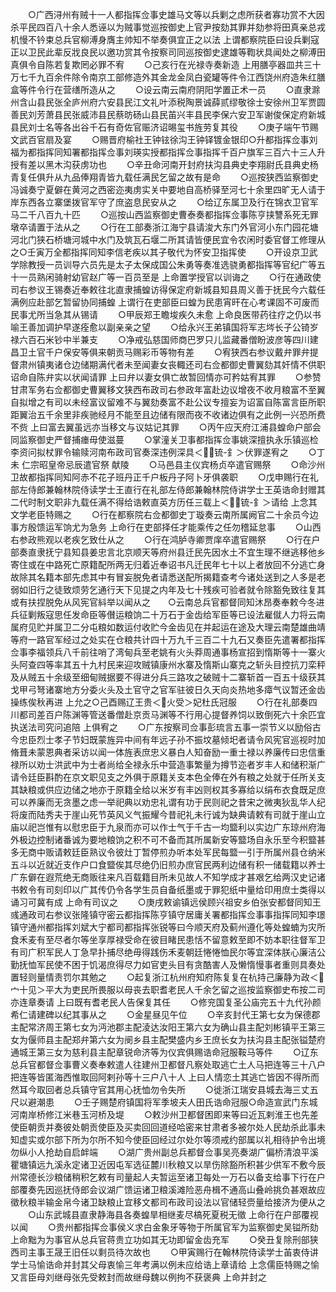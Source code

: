 <!-- { "loadSidebar": true } -->
　　○广西浔州有贼十一人都指挥佥事史雄马文等以兵剿之虑所获者寡功赏不大因杀平民四百八十余人悉诬以为贼事觉巡按御史上官尹按劾其罪并劾参将田真亲总戎机慢不钤束总兵官柳溥身膺主帅知不举奏俱宜正之以法  上谓都察院臣曰设兵剿寇正以卫民此辈反戕良民以邀功赏其令按察司同巡按御史逮雄等鞫状具闻处之柳溥田真俱令自陈若复欺罔必罪不宥
　　○己亥行在光禄寺奏新造  上用膳亭器皿共三十万七千九百余件除令南京工部修造外其金龙金凤白瓷罐等件令江西饶州府造朱红膳盒等件令行在营缮所造从之
　　○设云南云南府阴阳学置正术一员
　　○直隶滁州含山县民张全庐州府六安县民江文礼叶添税陶景诚薛贰缪敬徐士安徐州卫军贾圆善民刘芳萧县民张威沛县民蔡昉砀山县民苖兴丰县民李保六安卫军谢俊保定府新城县民刘士名等各出谷千石有奇佐官赈济诏晹玺书旌劳复其役
　　○庚子端午节赐文武百官扇及宴
　　○赐晋府榆社王钟铉徐沟王钟铎镀金银印○升都指挥佥事刘福为都指挥同知署都指挥佥事刘瑛实授都指挥佥事指挥千百户旗军三百六十三人升授有差以黑木沟获虏功也
　　○辛丑命河南开封府扶沟县典史李翔尉氏县典史杨青复任俱升从九品俸翔青皆九载任满民乞留之故有是命
　　○巡按狭西监察御史冯诚奏宁夏僻在黄河之西密迩夷虏实关中要地自高桥驿至河七十余里四旷无人请于岸东西各立寨堡拨官军守了庶盗息民安从之
　　○给辽东属卫及行在锦衣卫官军马二千八百九十匹
　　○巡按山西监察御史曹泰奏都指挥佥事陈亨挟讐系死无罪墩卒请置于法从之
　　○行在工部奏浙江海宁县请浚大东门外官河小东门园花塘河北门狭石桥塘河城中水门及筑瓦石堰二所其请皆便民宜令农闲时委官督工修理从之○壬寅万全都指挥同知李信老疾以其子敬代为怀安卫指挥使
　　○开设京卫武学除教授一员训导六员先是太子太保成国公朱勇等奏准选骁勇都指挥等官纪广等五十一员熟闲骑射幼官赵广等一百员至是  上命置学授官以训诲之
　　○行在通政使司右参议王锡奏近奉敕往北直隶捕蝗访得保定府新城县知县周义善于抚民今六载任满例应赴部乞暂留协同捕蝗  上谓行在吏部臣曰蝗为民患宵旰在心考课固不可废而民事尤所当急其从锡请
　　○甲辰郑王瞻埈疾久未愈  上命良医带药往疗之仍以书喻王善加调护早遂痊愈以副亲亲之望
　　○给永兴王弟镇国将军志埁长子公锜岁禄六百石米钞中半兼支
　　○净戒弘慈国师商巴罗只儿监藏番僧盼波彦等四川建昌卫土官千户保安等俱来朝贡马赐彩币等物有差
　　○宥狭西右参议戴弁罪弁提督肃州镇夷诸仓边储期满代者未至闻妻女丧輙还司右佥都御史曹翼劾其奸情不供职诏命自陈弁实以状闻请罪  上曰弁以妻女俱亡故暂回情亦可矜姑宥其罪
　　○参赞甘肃军务右佥都御史曹翼移文狭西布政司右参政年富赴边议增夜不收月粮富不至翼自拟增之有司以未经富议留难不与翼劾奏富不赴公议专擅妄为诏富自陈富言臣所职距翼治五千余里非疾驰经月不能至且边储有限而夜不收诸边俱有之此例一兴恐所费不赀  上曰富去翼虽远亦当移文与议姑记其罪
　　○丙午应天府江浦县蝗命户部会同监察御史严督捕瘗毋使滋蔓
　　○掌潼关卫事都指挥佥事姚深擅执永乐镇巡检李资问拟杖罪令输赎河南布政司官奏深违例深具＜锍-釒＞伏罪遂宥之
　　○丁未  仁宗昭皇帝忌辰遣官祭  献陵
　　○马邑县主仪宾杨贞卒遣官赐祭
　　○命沙州卫故都指挥同知阿赤不花子班丹正千户板丹子阿卜牙俱袭职
　　○戊申赐行在礼部左侍郎兼翰林院侍读学士王直行在礼部左侍郎兼翰林院侍讲学士王英诰命封赠其二代时制文职非九载任满不得给诰敕直英方历任三载上＜锍-釒＞请给  上念其文学老臣特赐之
　　○行在都察院右佥都御史丁璇奏云南所属阙官二十余员今边事方殷馈运军饷尤为急务  上命行在吏部择任才能乘传之任勿稽延怠事
　　○山西右参政熊观以老疾乞致仕从之
　　○行在鸿胪寺卿贾庠卒遣官赐祭
　　○行在户部奏直隶抚宁县知县姜忠言北京顺天等府州县迁民先因水土不宜生理不继逃移他乡寄住或在中路死亡原籍配所两无归着近奉诏书凡迁民年七十以上者放回不分逃亡身故除其名籍本部先虑其中有冒妄脱免者请悉送配所揭籍查考今诸处送到之人多是老弱如旧行之徒致烦劳乞通行天下见提之内年及七十残疾可验者就令除豁免致往复其或有扶捏脱免从风宪官紏举以闻从之　　○云南总兵官都督同知沐昂奏奉敕今冬进兵征剿叛寇思任发命臣等儧运粮饷二十万石于金齿给军臣等已设法雇僦人力将云南属府见贮并属卫二分屯粮如数运付收贮今金齿见在并起运在途及大理云南楚雄曲靖等府一路官军经过之处实在仓粮共计四十万九千三百二十九石又奏臣先遣署都指挥佥事李福领兵八千前往哨了湾甸兵至老姚有火头莽周通事杨宣招到惰斯等十一寨火头阿查四等率其五十九村民来迎攻贼镇康州水寨及惰斯山寨克之斩头目控抗刀栾秤及从贼五十余级至细甸贼据要不得进分兵三路攻之破贼十二寨斩首一百五十级获其戈甲弓弩诸寨地方分委火头及土官守之官军驻彼日久天向炎热地多瘴气议暂还金齿操练俟秋再进  上允之○己酉赐辽王贵＜火受＞妃杜氏冠服
　　○行在礼部奏四川都司差百户陈渊等管送番僧赴京贡马渊等不行用心提督养饲以致倒死六十余匹宜执送法司究问追陪  上俱宥之
　　○广东按察司佥事彭琉言五事一崇节义以励俗古今忠臣烈士孝子节妇既蒙旌异中间有年远子孙不振坟墓倾圯者请令风宪官巡视时加脩葺未蒙恩典者采访以闻一体旌表庶忠义暴白人知奋励一重士禄以养廉传曰忠信重禄所以劝士洪武中为士者尚给全禄永乐中营造事繁量为撙节迩者岁丰人和储积渐广请令廷臣斟酌在京文职见支之外俱于原籍关支本色全俸在外有粮之处就于任所关支其缺粮或供应边储之地亦于原籍全给以米岁有丰凶则权其多寡给以绢布衣食既足庶可以养廉而无贪墨之虑一举祀典以劝忠礼谓有功于民则祀之昔宋之微夷狄乱华人纪将废而陆秀夫于崖山死节英风义气振耀今昔祀礼未行诚为缺典请敕有司就于崖山立庙以祀岂惟有以慰忠臣于九泉而亦可以作士气于千古一均盬利以实边广东琼州府海外极边控制诸番诚为要地粮饷之积不可不备而其所属新安等盬场自永乐至今积盬甚多无商中贩请敕廷臣熟议令彼灶丁暂停煎办听本处军民每盬一引于所属州县仓纳米五斗以近就近支作户口食盬俟其尽绝仍旧煎办庶官民两利边储有积一储载籍以养士广东僻在遐荒绝无商贩往来凡百载籍目所未见故人不知学成才甚艰乞给两汉史记诸书敕令有司刻印以广其传仍令各学生员自备纸墨或于罪犯纸中量给印用庶士类得以诵习可冀有成  上命有司议之
　　○庚戌敕谕镇远侯顾兴祖安乡伯张安都督同知王彧通政司右参议张隆镇守密云都指挥陈亨镇守居庸关署都指挥佥事事指挥同知李璟镇守通州都指挥刘斌大宁都司都指挥张锐等曰今顺天府及蓟州遵化等处蝗蝻为灾所食禾麦有至尽者尔等坐享厚禄受命在彼目睹民患恬不留意敕至即不妨本职往督军卫有司广积军民人丁急早扑捕尽绝毋得践伤禾麦朝廷惓惓恤民尔等宜深体朕心廉洁公勤抚恤军民使不困于饥渴庶得尽力如官吏头目有贪酷害人及懒惰慢事者重则具奏处置轻则量情责罚尔其勉之
　　○起复浙江杭州府知府陈复复在杭持己廉静为政＜宀十见＞平大为吏民所畏服以母丧去职耆老民人千余乞留之巡按监察御史布按二司亦连章奏请  上曰既有耆老民人告保复其任
　　○修兖国复圣公庙完五十九代孙颜希仁请建碑以纪其事从之
　　○金星昼见午位
　　○辛亥封代王第七女为保德郡主配常济周王第七女为沔池郡主配淩达汝阳王第六女为确山县主配刘彬镇平王第三女为偃师县主配郑弁第六女为阌乡县主配樊盛内乡王庶长女为扶沟县主配张镒楚府通城王第三女为慈利县主配章锐命济等为仪宾俱赐诰命冠服鞍马等件
　　○辽东总兵官都督佥事曹义奏奉敕遣人往建州卫都督凡察处取逃亡土人马把连等三十八户把连等皆匿海西惟取回阿剌孙等十三户八十人  上曰人情恋土其逃亡皆因不得所而然耳今取回者总兵镇守官其用心抚恤勿令失所
　　○徙浙江瑞安县城去海三丈五尺以避潮患
　　○壬子赐楚府镇国将军季坡夫人田氏诰命冠服○命造宣武门东城河南岸桥修江米巷玉河桥及堤
　　○敕沙州卫都督困即来等曰近瓦剌淮王也先差使臣朝贡并奏彼处朝贡使臣及买卖回回道经哈密来甘肃者多被尔处人民劫杀此事未知虚实或尔部下所为尔所不知今使臣回经过尔处尔等须戒约部属以礼相待护令出境勿纵小人抢劫自启衅端
　　○湖广贵州副总兵都督佥事吴亮奏湖广偏桥清浪平溪瞿塘镇远九溪永定诸卫近因屯军选征麓川秋粮又以旱伤除豁所积甚少供军不敷今辰州常德长沙粮储稍积乞敕有司量起人夫暂运至诸卫每处一万石以备支给事下行在户部覆奏先因巡抚侍郎会议湖广馈运诸卫粮溪滩险恶舟楫不通高山叠岭挑负甚艰故应徵秋粮半输金帛今诸卫缺粮止宜移文都司布政司设法以官储轻赍量给接济为便从之
　　○山东武城县直隶静海县各奏蝗旱相继麦尽槁死夏税无徵  上命行在户部覆视以闻
　　○贵州都指挥佥事侯义求白金象牙等物于所属官军为监察御史吴镒所劾  上命黜为为事官从总兵官蒋贵立功如其无功即留金齿充军
　　○癸丑复除刑部狭西司主事王晟王旧任以剩员待次故也
　　○甲寅赐行在翰林院侍读学士苖衷侍讲学士马愉诰命并封其父母衷愉三年考满以例未应给诰上章请给  上念儒臣特赐之愉又言臣母刘继母张先受敕封而故继母魏以例拘不获褒典  上命并封之
